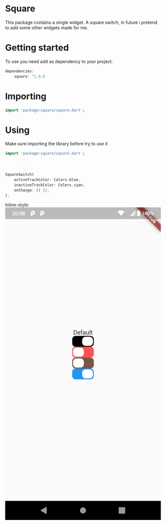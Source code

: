 # Square

This  package contains a single widget. A square switch, in future i pretend to add some other widgets made for me.

# Getting started

To use you need add as dependency to your project.

``` dart
dependencies:
    square: ^1.0.0
```

# Importing

```dart
import 'package:square/square.dart';
```

# Using
Make sure importing the library before try to use it
```dart
import 'package:square/square.dart';
        .
        .
        .
SquareSwitch(
    activeTrackColor: Colors.blue,
    inactiveTrackColor: Colors.cyan,
    onChange: () {},
),
```
Inline-style:
    ![alt text](screenshot/Screenshot_buttons.png)